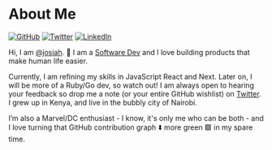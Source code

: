 # About Me

[![GitHub](https://img.shields.io/badge/GitHub-%40spectre-239a3b.svg)](https://github.com/spectr-e)
[![Twitter](https://img.shields.io/badge/Twitter-%40kamaujosia-58a1f2.svg)](https://twitter.com/kamaujosia)
[![LinkedIn](https://img.shields.io/badge/Linked-in-0c66c3.svg)](https://www.linkedin.com/in/kamaujosia/)

Hi, I am [@josiah](https://github.com/spectr-e). 👋 I am a [Software Dev](https://linkedin.com/in/kamaujosia) and I love building products that make human life easier. 

Currently, I am refining my skills in JavaScript React and Next. Later on, I will be more of a Ruby/Go dev, so watch out! I am always open to hearing your feedback so drop me a note (or your entire GitHub wishlist) on [Twitter](https://twitter.com/kamaujosia). I grew up in Kenya, and live in the bubbly city of Nairobi. 

I’m also a Marvel/DC enthusiast - I know, it's only me who can be both - and I love turning that GitHub contribution graph ⬇️ more green 🟩 in my spare time. 

